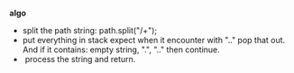 **algo**
* split the path string: path.split("/+");
* put everything in stack expect when it encounter with ".." pop that out. And if it contains: empty string, ".",  ".." then continue.
*  process the string and return.